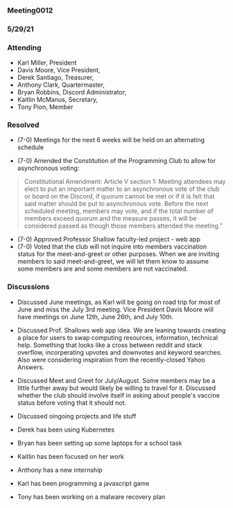 ### Meeting0012
### 5/29/21

### Attending

- Karl Miller, President
- Davis Moore, Vice President,
- Derek Santiago, Treasurer,
- Anthony Clark, Quartermaster,
- Bryan Robbins, Discord Administrator,
- Kaitlin McManus, Secretary,
- Tony Pion, Member

### Resolved

- (7-0) Meetings for the next 6 weeks will be held on an alternating schedule

- (7-0) Amended the Constitution of the Programming Club to allow for asynchronous voting:
> Constitutional Amendment: Article V section 1: Meeting attendees may elect to put an important matter to an asynchronous vote of the club or board on the Discord, if quorum cannot be met or if it is felt that said matter should be put to asynchronous vote. Before the next scheduled meeting, members may vote, and if the total number of members exceed quorum and the measure passes, it will be considered passed as though those members attended the meeting.”

- (7-0) Approved Professor Shallow faculty-led project - web app
- (7-0) Voted that the club will not inquire into members vaccination status for the meet-and-greet or other purposes. When we are inviting members to said meet-and-greet, we will let them know to assume some members are and some members are not vaccinated. 

### Discussions 

- Discussed June meetings, as Karl will be going on road trip for most of June and miss the July 3rd meeting. Vice President Davis Moore will have meetings on June 12th, June 26th, and July 10th.

- Discussed Prof. Shallows web app idea. We are leaning towards creating a place for users to swap computing resources, information, technical help. Something that looks like a cross between reddit and stack overflow, incorperating upvotes and downvotes and keyword searches. Also were considering inspiration from the recently-closed Yahoo Answers.

- Discussed Meet and Greet for July/August. Some members may be a little further away but would likely be willing to travel for it. Discussed whether the club should involve itself in asking about people's vaccine status before voting that it should not.

- Discussed oingoing projects and life stuff
 - Derek has been using Kubernetes
 - Bryan has been setting up some laptops for a school task
 - Kaitlin has been focused on her work
 - Anthony has a new internship
 - Karl has been programming a javascript game
 - Tony has been working on a malware recovery plan